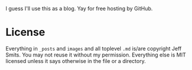 I guess I'll use this as a blog. Yay for free hosting by GitHub. 

# License

Everything in `_posts` and `images` and all toplevel `.md` is/are copyright
Jeff Smits. You may not reuse it without my permission. Everything else is MIT
licensed unless it says otherwise in the file or a directory. 
